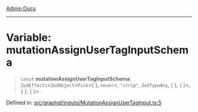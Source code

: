 [Admin Docs](/)

***

# Variable: mutationAssignUserTagInputSchema

> `const` **mutationAssignUserTagInputSchema**: `ZodEffects`\<`ZodObject`\<`Pick`\<\{ \}, `never`\>, `"strip"`, `ZodTypeAny`, \{ \}, \{ \}\>, \{ \}, \{ \}\>

Defined in: [src/graphql/inputs/MutationAssignUserTagInput.ts:5](https://github.com/gautam-divyanshu/talawa-api/blob/de42235531e11387f0ad0479547630845dbc8b37/src/graphql/inputs/MutationAssignUserTagInput.ts#L5)

